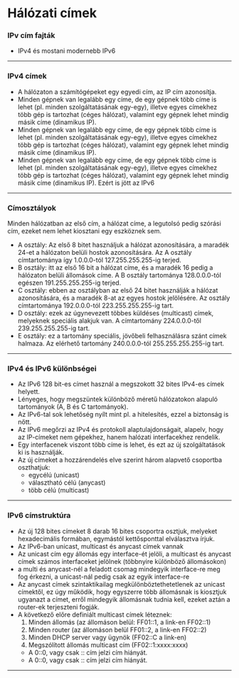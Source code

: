 # Hálózati címek
### IPv cím fajták
- IPv4 és mostani modernebb IPv6
---
### IPv4 címek
- A hálózaton a számítógépeket egy egyedi cím, az IP cím azonosítja.
- Minden gépnek van legalább egy címe, de egy gépnek több címe is lehet (pl. minden szolgáltatásának egy-egy), illetve egyes címekhez több gép is tartozhat (céges hálózat), valamint egy gépnek lehet mindig másik címe (dinamikus IP).
- Minden gépnek van legalább egy címe, de egy gépnek több címe is lehet (pl. minden szolgáltatásának egy-egy), illetve egyes címekhez több gép is tartozhat (céges hálózat), valamint egy gépnek lehet mindig másik címe (dinamikus IP).
- Minden gépnek van legalább egy címe, de egy gépnek több címe is lehet (pl. minden szolgáltatásának egy-egy), illetve egyes címekhez több gép is tartozhat (céges hálózat), valamint egy gépnek lehet mindig másik címe (dinamikus IP). Ezért is jött az IPv6
---
### Címosztályok
Minden hálózatban az első cím, a hálózat címe, a legutolsó pedig szórási cím, ezeket nem lehet kiosztani egy eszköznek sem.
- A osztály: Az első 8 bitet használjuk a hálózat azonosítására, a maradék 24-et a hálózaton belüli hostok azonosítására. Az A osztály címtartománya így 1.0.0.0-tól 127.255.255.255-ig terjed.
- B osztály: itt az első 16 bit a hálózat címe, és a maradék 16 pedig a hálózaton belüli állomások címe. A B osztály tartománya 128.0.0.0-tól egészen 191.255.255.255-ig terjed.
- C osztály: ebben az osztályban az első 24 bitet használják a hálózat azonosítására, és a maradék 8-at az egyes hostok jelölésére. Az osztály címtartománya 192.0.0.0-tól 223.255.255.255-ig tart.
- D osztály: ezek az úgynevezett többes küldéses (multicast) címek, melyeknek speciális alakjuk van. A címtartomány 224.0.0.0-től 239.255.255.255-ig tart.
- E osztály: ez a tartomány speciális, jövőbeli felhasználásra szánt címek halmaza. Az elérhető tartomány 240.0.0.0-tól 255.255.255.255-ig tart.
---
### IPv4 és IPv6 különbségei 
- Az IPv6 128 bit-es címet használ a megszokott 32 bites IPv4-es címek helyett.
- Lényeges, hogy megszüntek különböző méretű hálózatokon alapuló tartományok (A, B és C tartományok).
- Az IPv6-tal sok lehetőség nyílt mint pl. a hitelesítés, ezzel a biztonság is nőtt.
- Az IPv6 megőrzi az IPv4 és protokoll alaptulajdonságait, alapelv, hogy az IP-címeket nem gépekhez, hanem halózati interfacekhez rendelik.
- Egy interfacenek viszont több címe is lehet, és ezt az új szolgáltatások ki is használják.
- Az új címeket a hozzárendelés elve szerint három alapvető csoportba oszthatjuk:
	- egycélú (unicast)
	- választható célú (anycast)
	- több célú (multicast)
---
### IPv6 címstruktúra
- Az új 128 bites címeket 8 darab 16 bites csoportra osztjuk, melyeket hexadecimális formában, egymástól kettősponttal elválasztva írjuk.
- Az IPv6-ban unicast, multicast és anycast címek vannak
- Az unicast cím egy állomás egy interface-ét jelöli, a multicast és anycast címek számos interfaceket jelölnek (többnyire különböző állomásokon)
- a multi és anycast-nél a feladott csomag mindegyik interface-re meg fog érkezni,  a unicast-nál pedig csak az egyik interface-re
- Az anycast címek szintaktikailag megkülönböztethetetlenek az unicast címektől, ez úgy működik, hogy egyszerre több állomásnak is kiosztjuk ugyanazt a címet, erről mindegyik állomásnak tudnia kell, ezeket aztán a router-ek terjeszteni fogják.
- A következő előre definiált multicast címek léteznek:
	1.  Minden állomás (az állomáson belül: FF01::1, a link-en FF02::1)
	2. Minden router (az állomáson belül FF01::2, a link-en FF02::2)
	3. Minden DHCP server vagy ügynök (FF02::C a link-en)
	4. Megszólított állomás multicast cím (FF02::1:xxxx:xxxx)
	- A 0::0, vagy csak :: cím jelzi cím hiányát.
	- A 0::0, vagy csak :: cím jelzi cím hiányát.
---

